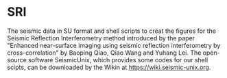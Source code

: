 # SRI
The seismic data in SU format and shell scripts to creat the figures for the Seismic Reflection Interferometry method introduced by the paper "Enhanced near-surface imaging using seismic reflection interferometry by cross-correlation" by Baoping Qiao, Qiao Wang and Yuhang Lei.
The open-source software SeismicUnix, which provides some codes for our shell scipts, can be downloaded by the Wikin at https://wiki.seismic-unix.org.

